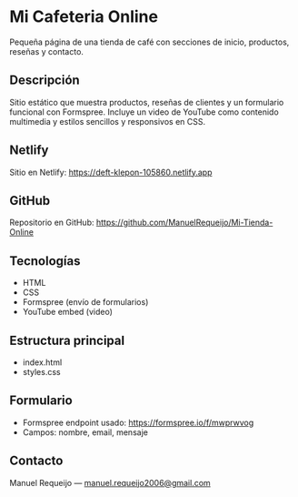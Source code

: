 # Mi Cafeteria Online

Pequeña página de una tienda de café con secciones de inicio, productos, reseñas y contacto.

## Descripción
Sitio estático que muestra productos, reseñas de clientes y un formulario funcional con Formspree. Incluye un video de YouTube como contenido multimedia y estilos sencillos y responsivos en CSS.

## Netlify
Sitio en Netlify: https://deft-klepon-105860.netlify.app

## GitHub
Repositorio en GitHub: https://github.com/ManuelRequeijo/Mi-Tienda-Online

## Tecnologías
- HTML
- CSS
- Formspree (envío de formularios)
- YouTube embed (video)

## Estructura principal
- index.html
- styles.css

## Formulario
- Formspree endpoint usado: https://formspree.io/f/mwprwvog
- Campos: nombre, email, mensaje

## Contacto
Manuel Requeijo — manuel.requeijo2006@gmail.com

